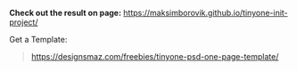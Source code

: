 **Check out the result on page:**
https://maksimborovik.github.io/tinyone-init-project/


Get a Template:
> https://designsmaz.com/freebies/tinyone-psd-one-page-template/
